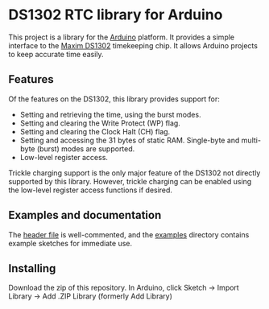 # DS1302 RTC library for Arduino

This project is a library for the [Arduino](http://arduino.cc) platform. It
provides a simple interface to the
[Maxim DS1302](http://www.maximintegrated.com/en/products/digital/real-time-clocks/DS1302.html)
timekeeping chip. It allows Arduino projects to keep accurate time easily.

## Features

Of the features on the DS1302, this library provides support for:

* Setting and retrieving the time, using the burst modes.
* Setting and clearing the Write Protect (WP) flag.
* Setting and clearing the Clock Halt (CH) flag.
* Setting and accessing the 31 bytes of static RAM. Single-byte and multi-byte
  (burst) modes are supported.
* Low-level register access.

Trickle charging support is the only major feature of the DS1302 not directly
supported by this library. However, trickle charging can be enabled using the
low-level register access functions if desired.

## Examples and documentation

The [header file](DS1302.h) is well-commented, and the [examples](examples)
directory contains example sketches for immediate use.

## Installing

Download the zip of this repository. In Arduino, click Sketch -> Import Library -> Add .ZIP Library (formerly Add Library)
